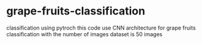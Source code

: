 # grape-fruits-classification
classification using pytroch
this code use CNN architecture for grape fruits classification with the number of images dataset is 50 images 
